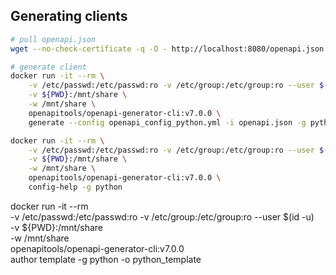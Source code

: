 ## Generating clients

```sh
# pull openapi.json
wget --no-check-certificate -q -O - http://localhost:8080/openapi.json | jq > openapi.json

# generate client
docker run -it --rm \
    -v /etc/passwd:/etc/passwd:ro -v /etc/group:/etc/group:ro --user $(id -u) \
    -v ${PWD}:/mnt/share \
    -w /mnt/share \
    openapitools/openapi-generator-cli:v7.0.0 \
    generate --config openapi_config_python.yml -i openapi.json -g python -o python
```

```sh
docker run -it --rm \
    -v /etc/passwd:/etc/passwd:ro -v /etc/group:/etc/group:ro --user $(id -u) \
    -v ${PWD}:/mnt/share \
    -w /mnt/share \
    openapitools/openapi-generator-cli:v7.0.0 \
    config-help -g python
```


docker run -it --rm \
    -v /etc/passwd:/etc/passwd:ro -v /etc/group:/etc/group:ro --user $(id -u) \
    -v ${PWD}:/mnt/share \
    -w /mnt/share \
    openapitools/openapi-generator-cli:v7.0.0 \
    author template -g python -o python_template
